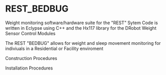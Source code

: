 # REST_BEDBUG
Weight monitoring software/hardware suite for the "REST" Sytem
Code is written in Eclypse using C++ and the Hx117 library for the DRobot Weight Sensor Control Modules



The REST "BEDBUG" allows for weight and sleep movement monitoring for indiviuals in a Residential or Facility enviroment

Construction Procedures

Installation Procedures

